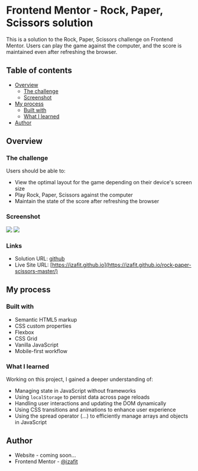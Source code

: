 # Frontend Mentor - Rock, Paper, Scissors solution

This is a solution to the Rock, Paper, Scissors challenge on Frontend Mentor.
Users can play the game against the computer, and the score is maintained even after refreshing the browser.

## Table of contents

- [Overview](#overview)
  - [The challenge](#the-challenge)
  - [Screenshot](#screenshot)
- [My process](#my-process)
  - [Built with](#built-with)
  - [What I learned](#what-i-learned)
- [Author](#author)

## Overview

### The challenge

Users should be able to:

- View the optimal layout for the game depending on their device's screen size
- Play Rock, Paper, Scissors against the computer
- Maintain the state of the score after refreshing the browser

### Screenshot

![](./images/screenshoot.png)
![](./images/screenshoot2.png)

### Links

- Solution URL: [github](https://github.com/izafit/rock-paper-scissors-master.git)
- Live Site URL: [https://izafit.github.io](https://izafit.github.io/rock-paper-scissors-master/)

## My process

### Built with

- Semantic HTML5 markup
- CSS custom properties
- Flexbox
- CSS Grid
- Vanilla JavaScript
- Mobile-first workflow

### What I learned

Working on this project, I gained a deeper understanding of:

- Managing state in JavaScript without frameworks
- Using `localStorage` to persist data across page reloads
- Handling user interactions and updating the DOM dynamically
- Using CSS transitions and animations to enhance user experience
- Using the spread operator (...) to efficiently manage arrays and objects in JavaScript

## Author

- Website - coming soon...
- Frontend Mentor - [@izafit](https://www.frontendmentor.io/profile/izafit)
